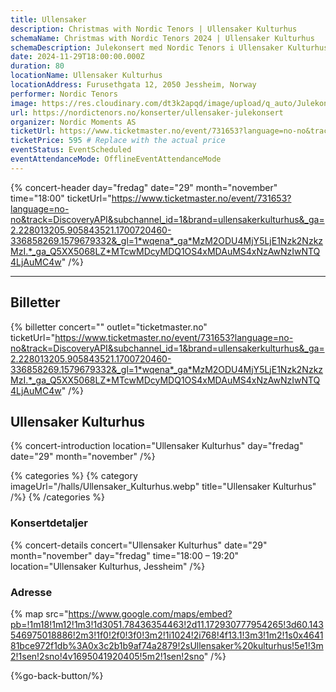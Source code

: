 ```yaml
---
title: Ullensaker
description: Christmas with Nordic Tenors | Ullensaker Kulturhus
schemaName: Christmas with Nordic Tenors 2024 | Ullensaker Kulturhus
schemaDescription: Julekonsert med Nordic Tenors i Ullensaker Kulturhus
date: 2024-11-29T18:00:00.000Z
duration: 80
locationName: Ullensaker Kulturhus
locationAddress: Furusethgata 12, 2050 Jessheim, Norway
performer: Nordic Tenors
image: https://res.cloudinary.com/dt3k2apqd/image/upload/q_auto/Julekonsert/schema_-_Ullensaker_Kulturhus_pyv1e1.webp
url: https://nordictenors.no/konserter/ullensaker-julekonsert
organizer: Nordic Moments AS
ticketUrl: https://www.ticketmaster.no/event/731653?language=no-no&track=DiscoveryAPI&subchannel_id=1&brand=ullensakerkulturhus&_ga=2.228013205.905843521.1700720460-336858269.1579679332&_gl=1*wqena*_ga*MzM2ODU4MjY5LjE1Nzk2NzkzMzI.*_ga_Q5XX5068LZ*MTcwMDcyMDQ1OS4xMDAuMS4xNzAwNzIwNTQ4LjAuMC4w
ticketPrice: 595 # Replace with the actual price
eventStatus: EventScheduled
eventAttendanceMode: OfflineEventAttendanceMode
---
```


{% concert-header day="fredag" date="29" month="november" time="18:00" ticketUrl="https://www.ticketmaster.no/event/731653?language=no-no&track=DiscoveryAPI&subchannel_id=1&brand=ullensakerkulturhus&_ga=2.228013205.905843521.1700720460-336858269.1579679332&_gl=1*wqena*_ga*MzM2ODU4MjY5LjE1Nzk2NzkzMzI.*_ga_Q5XX5068LZ*MTcwMDcyMDQ1OS4xMDAuMS4xNzAwNzIwNTQ4LjAuMC4w" /%}

---

## Billetter

{% billetter concert="" outlet="ticketmaster.no" ticketUrl="https://www.ticketmaster.no/event/731653?language=no-no&track=DiscoveryAPI&subchannel_id=1&brand=ullensakerkulturhus&_ga=2.228013205.905843521.1700720460-336858269.1579679332&_gl=1*wqena*_ga*MzM2ODU4MjY5LjE1Nzk2NzkzMzI.*_ga_Q5XX5068LZ*MTcwMDcyMDQ1OS4xMDAuMS4xNzAwNzIwNTQ4LjAuMC4w" /%}

## Ullensaker Kulturhus

{% concert-introduction location="Ullensaker Kulturhus" day="fredag" date="29" month="november" /%}

{% categories %}
{% category imageUrl="/halls/Ullensaker_Kulturhus.webp" title="Ullensaker Kulturhus" /%}
{% /categories %}

### Konsertdetaljer

{% concert-details concert="Ullensaker Kulturhus" date="29" month="november" day="fredag" time="18:00 – 19:20" location="Ullensaker Kulturhus, Jessheim" /%}

### Adresse

{% map src="https://www.google.com/maps/embed?pb=!1m18!1m12!1m3!1d3051.78436354463!2d11.172930777954265!3d60.143546975018886!2m3!1f0!2f0!3f0!3m2!1i1024!2i768!4f13.1!3m3!1m2!1s0x464181bce972f1db%3A0x3c2b1b9af74a2879!2sUllensaker%20kulturhus!5e1!3m2!1sen!2sno!4v1695041920405!5m2!1sen!2sno" /%}

{%go-back-button/%}
